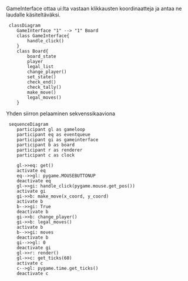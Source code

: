 GameInterface ottaa ui:lta vastaan klikkausten koordinaatteja ja antaa ne laudalle käsiteltäväksi.

```mermaid
 classDiagram
	GameInterface "1" --> "1" Board
	class GameInterface{
		handle_click()
	}
	class Board{
		board_state
		player
		legal_list
		change_player()
		set_state()
		check_end()
		check_tally()
		make_move()
		legal_moves()
	}
```

Yhden siirron pelaaminen sekvenssikaaviona

```mermaid
 sequenceDiagram
	participant gl as gameloop
	participant eq as eventqueue
	participant gi as gameinterface
	participant b as board
	participant r as renderer
	participant c as clock

	gl->>eq: get()
	activate eq
	eq-->>gl: pygame.MOUSEBUTTONUP
	deactivate eq
	gl->>gi: handle_click(pygame.mouse.get_pos())
	activate gi
	gi->>b: make_move(x_coord, y_coord)
	activate b
	b-->>gi: True
	deactivate b
	gi->>b: change_player()
	gi->>b: legal_moves()
	activate b
	b-->>gi: moves
	deactivate b
	gi-->>gl: 0
	deactivate gi
	gl->>r: render()
	gl->>c: get_ticks(60)
	activate c
	c-->gl: pygame.time.get_ticks()
	deactivate c
```
